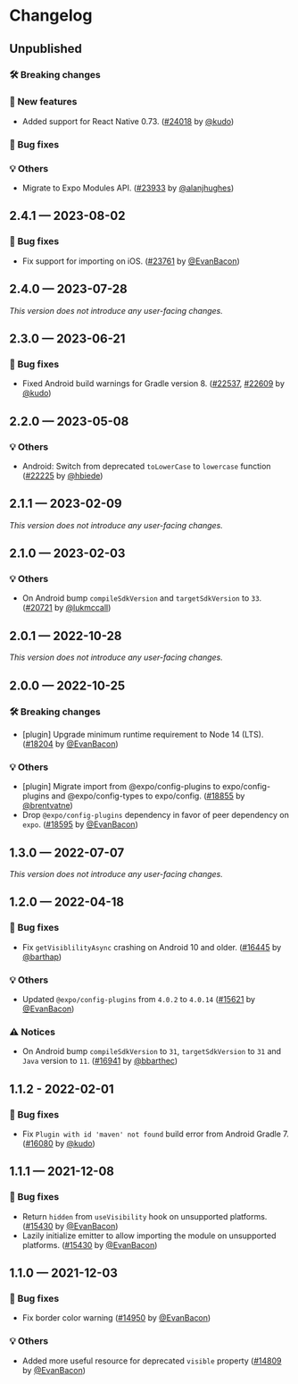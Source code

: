 # Changelog

## Unpublished

### 🛠 Breaking changes

### 🎉 New features

- Added support for React Native 0.73. ([#24018](https://github.com/expo/expo/pull/24018) by [@kudo](https://github.com/kudo))

### 🐛 Bug fixes

### 💡 Others

- Migrate to Expo Modules API. ([#23933](https://github.com/expo/expo/pull/23933) by [@alanjhughes](https://github.com/alanjhughes))

## 2.4.1 — 2023-08-02

### 🐛 Bug fixes

- Fix support for importing on iOS. ([#23761](https://github.com/expo/expo/pull/23761) by [@EvanBacon](https://github.com/EvanBacon))

## 2.4.0 — 2023-07-28

_This version does not introduce any user-facing changes._

## 2.3.0 — 2023-06-21

### 🐛 Bug fixes

- Fixed Android build warnings for Gradle version 8. ([#22537](https://github.com/expo/expo/pull/22537), [#22609](https://github.com/expo/expo/pull/22609) by [@kudo](https://github.com/kudo))

## 2.2.0 — 2023-05-08

### 💡 Others

- Android: Switch from deprecated `toLowerCase` to `lowercase` function ([#22225](https://github.com/expo/expo/pull/22225) by [@hbiede](https://github.com/hbiede))

## 2.1.1 — 2023-02-09

_This version does not introduce any user-facing changes._

## 2.1.0 — 2023-02-03

### 💡 Others

- On Android bump `compileSdkVersion` and `targetSdkVersion` to `33`. ([#20721](https://github.com/expo/expo/pull/20721) by [@lukmccall](https://github.com/lukmccall))

## 2.0.1 — 2022-10-28

_This version does not introduce any user-facing changes._

## 2.0.0 — 2022-10-25

### 🛠 Breaking changes

- [plugin] Upgrade minimum runtime requirement to Node 14 (LTS). ([#18204](https://github.com/expo/expo/pull/18204) by [@EvanBacon](https://github.com/EvanBacon))

### 💡 Others

- [plugin] Migrate import from @expo/config-plugins to expo/config-plugins and @expo/config-types to expo/config. ([#18855](https://github.com/expo/expo/pull/18855) by [@brentvatne](https://github.com/brentvatne))
- Drop `@expo/config-plugins` dependency in favor of peer dependency on `expo`. ([#18595](https://github.com/expo/expo/pull/18595) by [@EvanBacon](https://github.com/EvanBacon))

## 1.3.0 — 2022-07-07

_This version does not introduce any user-facing changes._

## 1.2.0 — 2022-04-18

### 🐛 Bug fixes

- Fix `getVisiblilityAsync` crashing on Android 10 and older. ([#16445](https://github.com/expo/expo/pull/16445) by [@barthap](https://github.com/barthap))

### 💡 Others

- Updated `@expo/config-plugins` from `4.0.2` to `4.0.14` ([#15621](https://github.com/expo/expo/pull/15621) by [@EvanBacon](https://github.com/EvanBacon))

### ⚠️ Notices

- On Android bump `compileSdkVersion` to `31`, `targetSdkVersion` to `31` and `Java` version to `11`. ([#16941](https://github.com/expo/expo/pull/16941) by [@bbarthec](https://github.com/bbarthec))

## 1.1.2 - 2022-02-01

### 🐛 Bug fixes

- Fix `Plugin with id 'maven' not found` build error from Android Gradle 7. ([#16080](https://github.com/expo/expo/pull/16080) by [@kudo](https://github.com/kudo))

## 1.1.1 — 2021-12-08

### 🐛 Bug fixes

- Return `hidden` from `useVisibility` hook on unsupported platforms. ([#15430](https://github.com/expo/expo/pull/15430) by [@EvanBacon](https://github.com/EvanBacon))
- Lazily initialize emitter to allow importing the module on unsupported platforms. ([#15430](https://github.com/expo/expo/pull/15430) by [@EvanBacon](https://github.com/EvanBacon))

## 1.1.0 — 2021-12-03

### 🐛 Bug fixes

- Fix border color warning ([#14950](https://github.com/expo/expo/pull/14950) by [@EvanBacon](https://github.com/EvanBacon))

### 💡 Others

- Added more useful resource for deprecated `visible` property ([#14809](https://github.com/expo/expo/pull/14809) by [@EvanBacon](https://github.com/EvanBacon))

